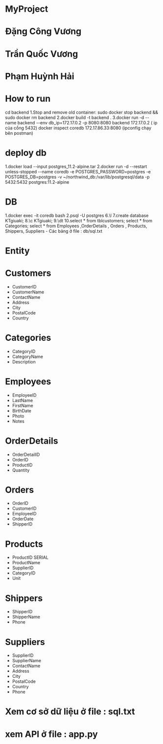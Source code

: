 # MyProject
# Đặng Công Vương
# Trần Quốc Vương
# Phạm Huỳnh Hải

# How to run
cd backend
1.Stop and remove old container: sudo docker stop backend && sudo docker rm backend
2.docker build -t backend .
3.docker run -d --name backend --env db_ip=172.17.0.2 -p 8080:8080 backend 
172.17.0.2 ( ip của cổng 5432) docker inspect coredb
172.17.86.33:8080 (ipconfig chạy bên postman)

# deploy db
 1.docker load --input postgres_11.2-alpine.tar
 2.docker run -d --restart unless-stopped --name coredb -e POSTGRES_PASSWORD=postgres -e POSTGRES_DB=postgres -v ~/northwind_db:/var/lib/postgresql/data -p 5432:5432 postgres:11.2-alpine
# DB
1.docker exec -it coredb bash
2.psql -U postgres
6.\l
7.create database KTgiuaki;
8.\c KTgiuaki;
9.\dt
10.select * from tblcustomers;
    select * from Categories;
    select * from Employees ,OrderDetails , Orders , Products, Shippers, Suppliers
    - Các bảng ở file : db/sql.txt
# Entity
# Customers
 - CustomerID
 - CustomerName
 - ContactName
 - Address
 - City
 - PostalCode
 - Country
# Categories 
 - CategoryID
 - CategoryName
 - Description 
# Employees
 - EmployeeID
 - LastName
 - FirstName
 - BirthDate
 - Photo
 - Notes
# OrderDetails
 - OrderDetailID
 - OrderID
 - ProductID
 - Quantity
# Orders
 - OrderID
 - CustomerID
 - EmployeeID
 - OrderDate
 - ShipperID
# Products
 - ProductID SERIAL
 - ProductName
 - SupplierID
 - CategoryID
 - Unit
 # Shippers
 - ShipperID
 - ShipperName
 - Phone
# Suppliers
 - SupplierID
 - SupplierName
 - ContactName
 - Address
 - City
 - PostalCode
 - Country
 - Phone
 # Xem cơ sở dữ liệu ở file : sql.txt
 # xem API ở file : app.py